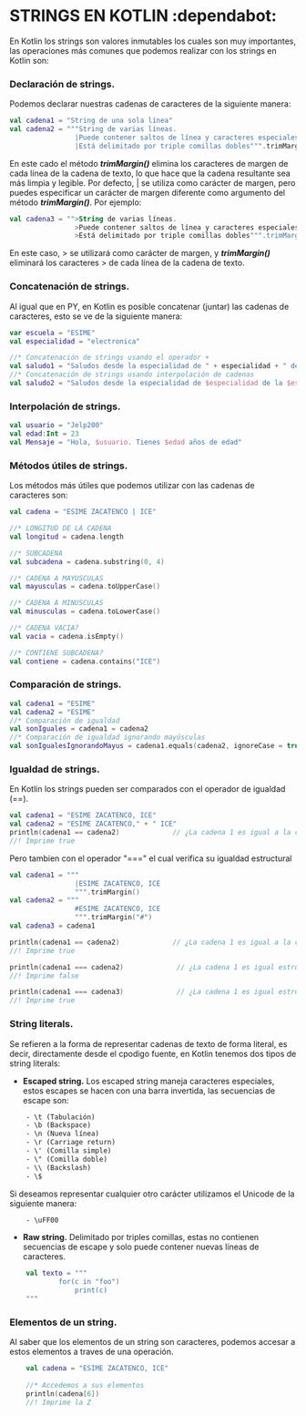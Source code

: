 # STRINGS EN KOTLIN :dependabot:
En Kotlin los strings son valores inmutables los cuales son muy importantes, las operaciones más comunes que podemos realizar con los strings en Kotlin
son:

### Declaración de strings.
Podemos declarar nuestras cadenas de caracteres de la siguiente manera:
```kt
val cadena1 = "String de una sola línea"
val cadena2 = """String de varias líneas.
                |Puede contener saltos de línea y caracteres especiales.
                |Está delimitado por triple comillas dobles""".trimMargin()
```
En este cado el método <b><i>trimMargin()</i></b> elimina los caracteres de margen de cada línea de la cadena de texto, lo que hace que la cadena resultante sea más
limpia y legible. Por defecto, | se utiliza como carácter de margen, pero puedes especificar un carácter de margen diferente como argumento del método
<b><i>trimMargin()</i></b>. Por ejemplo:
```kt
val cadena3 = "">String de varias líneas.
                >Puede contener saltos de línea y caracteres especiales.
                >Está delimitado por triple comillas dobles""".trimMargin(">")
```
En este caso, > se utilizará como carácter de margen, y <b><i>trimMargin()</i></b> eliminará los caracteres > de cada línea de la cadena de texto.

### Concatenación de strings.
Al igual que en PY, en Kotlin es posible concatenar (juntar) las cadenas de caracteres, esto se ve de la siguiente manera:
```kt
var escuela = "ESIME"
val especialidad = "electronica"

//* Concatenación de strings usando el operador +
val saludo1 = "Saludos desde la especialidad de " + especialidad + " de la " + escuela
//* Concatenación de strings usando interpolación de cadenas
val saludo2 = "Saludos desde la especialidad de $especialidad de la $escuela"
```

### Interpolación de strings.
```kt
val usuario = "Jelp200"
val edad:Int = 23
val Mensaje = "Hola, $usuario. Tienes $edad años de edad"
```

### Métodos útiles de strings.
Los métodos más útiles que podemos utilizar con las cadenas de caracteres son:
```kt
val cadena = "ESIME ZACATENCO | ICE"

//* LONGITUD DE LA CADENA
val longitud = cadena.length

//* SUBCADENA
val subcadena = cadena.substring(0, 4)

//* CADENA A MAYUSCULAS
val mayusculas = cadena.toUpperCase()

//* CADENA A MINUSCULAS
val minusculas = cadena.toLowerCase()

//* CADENA VACIA?
val vacia = cadena.isEmpty()

//* CONTIENE SUBCADENA?
val contiene = cadena.contains("ICE")
```

### Comparación de strings.
```kt
val cadena1 = "ESIME"
val cadena2 = "ESIME"
//* Comparación de igualdad
val sonIguales = cadena1 = cadena2
//* Comparación de igualdad ignorando mayúsculas
val sonIgualesIgnorandoMayus = cadena1.equals(cadena2, ignoreCase = true)
```

### Igualdad de strings.
En Kotlin los strings pueden ser comparados con el operador de igualdad (==).
```kt
val cadena1 = "ESIME ZACATENCO, ICE"
val cadena2 = "ESIME ZACATENCO," + " ICE"
println(cadena1 == cadena2)             // ¿La cadena 1 es igual a la cadena 2?
//! Imprime true
```
Pero tambien con el operador "===" el cual verifica su igualdad estructural
```kt
val cadena1 = """
                |ESIME ZACATENCO, ICE
                """.trimMargin()
val cadena2 = """
                #ESIME ZACATENCO, ICE
                """.trimMargin("#")
val cadena3 = cadena1

println(cadena1 == cadena2)             // ¿La cadena 1 es igual a la cadena 2?
//! Imprime true

println(cadena1 === cadena2)             // ¿La cadena 1 es igual estructuralmente a la cadena 2?
//! Imprime false

println(cadena1 === cadena3)             // ¿La cadena 1 es igual estructuralmente a la cadena 3?
//! Imprime true
```

### String literals.
Se refieren a la forma de representar cadenas de texto de forma literal, es decir, directamente desde el cpodigo fuente, en Kotlin tenemos dos tipos de
string literals:
- <b>Escaped string.</b> Los escaped string maneja caracteres especiales, estos escapes se hacen con una barra invertida, las secuencias de escape son:
```txt
    - \t (Tabulación)
    - \b (Backspace)
    - \n (Nueva línea)
    - \r (Carriage return)
    - \' (Comilla simple)
    - \" (Comilla doble)
    - \\ (Backslash)
    - \$
```
Si deseamos representar cualquier otro carácter utilizamos el Unicode de la siguiente manera:
```txt
    - \uFF00
```

- <b>Raw string.</b> Delimitado por triples comillas, estas no contienen secuencias de escape y solo puede contener nuevas líneas de caracteres.
```kt
    val texto = """
            for(c in "foo")
                print(c)
    """
```

### Elementos de un string.
Al saber que los elementos de un string son caracteres, podemos accesar a estos elementos a traves de una operación.
```kt
    val cadena = "ESIME ZACATENCO, ICE"
    
    //* Accedemos a sus elementos
    println(cadena[6])
    //! Imprime la Z
```